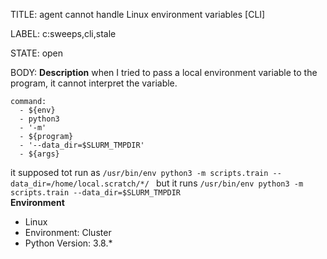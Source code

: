 TITLE:
agent cannot handle Linux environment variables [CLI] 

LABEL:
c:sweeps,cli,stale

STATE:
open

BODY:
**Description**
when I tried to pass a local environment variable to the program, it cannot interpret the variable. 
```
command:
  - ${env}
  - python3
  - '-m'
  - ${program}
  - '--data_dir=$SLURM_TMPDIR'
  - ${args}
```
 it supposed tot run as `/usr/bin/env python3 -m scripts.train --data_dir=/home/local.scratch/*/ ` but it runs `/usr/bin/env python3 -m scripts.train --data_dir=$SLURM_TMPDIR`  
**Environment**
- Linux
- Environment: Cluster
- Python Version: 3.8.*

